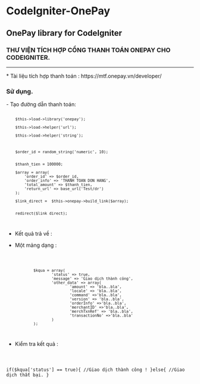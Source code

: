 # CodeIgniter-OnePay
OnePay library for CodeIgniter
-----------------------
<h3>THƯ VIỆN TÍCH HỢP CỔNG THANH TOÁN ONEPAY CHO CODEIGNITER.</h3><hr>
* Tài liệu tích hợp thanh toán : https://mtf.onepay.vn/developer/
<h3>Sử dụng.</h3>
- Tạo đường dẫn thanh toán:
<code>

		$this->load->library('onepay');
    
		$this->load->helper('url');
    
		$this->load->helper('string');
	


		$order_id = random_string('numeric', 10);
		

		$thanh_tien = 100000;

		$array = array(
			'order_id' => $order_id,  
			'order_info' => 'THANH TOAN DON HANG',
			'total_amount' => $thanh_tien,
			'return_url' => base_url('Test/dr')
		);

		$link_direct =  $this->onepay->build_link($array);

		
		redirect($link_direct);
</code>


- Kết quả trả về :<br>
+ Một mảng dạng :


<code>


                $kqua = array(
                        'status' => true,
                        'message' => 'Giao dịch thành công',
                        'other_data' => array(
                                'amount' => 'bla..bla',
                                'locale' => 'bla..bla',
                                'command' =>'bla..bla',
                                'version' => 'bla..bla',
                                'orderInfo' =>'bla..bla',
                                'merchantID' =>'bla..bla',
                                'merchTxnRef' => 'bla..bla',
                                'transactionNo' =>'bla..bla'
                        )
                );
</code>


- Kiểm tra kết quả :<br>
<code>
	
	
	
if($kqua['status'] == true){
  //Giao dịch thành công !
}else{
  //Giao dịch thất bại.
}



</code>
